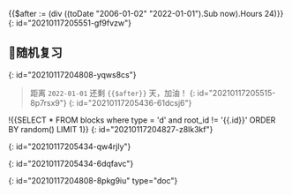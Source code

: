 {{$after := (div ((toDate "2006-01-02" "2022-01-01").Sub now).Hours 24)}}
{: id="20210117205551-gf9fvzw"}

## 🚴随机复习
{: id="20210117204808-yqws8cs"}

> 距离 `2022-01-01` 还剩 `{{$after}}` 天，加油！
> {: id="20210117205515-8p7rsx9"}
{: id="20210117205436-61dcsj6"}

!{{SELECT * FROM blocks where type = 'd' and root_id != '{{.id}}' ORDER BY random() LIMIT 1}}
{: id="20210117204827-z8lk3kf"}

{: id="20210117205434-qw4rjly"}

{: id="20210117205434-6dqfavc"}


{: id="20210117204808-8pkg9iu" type="doc"}
